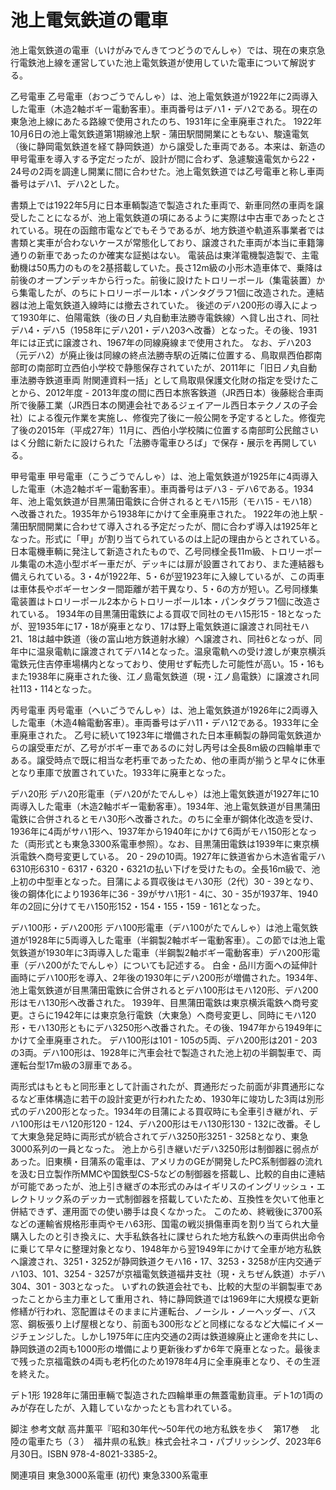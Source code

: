 # 池上電気鉄道の電車

池上電気鉄道の電車（いけがみでんきてつどうのでんしゃ）では、現在の東京急行電鉄池上線を運営していた池上電気鉄道が使用していた電車について解説する。

乙号電車
乙号電車（おつごうでんしゃ）は、池上電気鉄道が1922年に2両導入した電車（木造2軸ボギー電動客車）。車両番号はデハ1・デハ2である。現在の東急池上線にあたる路線で使用されたのち、1931年に全車廃車された。
1922年10月6日の池上電気鉄道第1期線池上駅 - 蒲田駅間開業にともない、駿遠電気（後に静岡電気鉄道を経て静岡鉄道）から譲受した車両である。本来は、新造の甲号電車を導入する予定だったが、設計が間に合わず、急遽駿遠電気から22・24号の2両を調達し開業に間に合わせた。池上電気鉄道では乙号電車と称し車両番号はデハ1、デハ2とした。

書類上では1922年5月に日本車輌製造で製造された車両で、新車同然の車両を譲受したことになるが、池上電気鉄道の項にあるように実際は中古車であったとされている。現在の函館市電などでもそうであるが、地方鉄道や軌道系事業者では書類と実車が合わないケースが常態化しており、譲渡された車両が本当に車籍簿通りの新車であったのか確実な証拠はない。 
電装品は東洋電機製造製で、主電動機は50馬力のものを2基搭載していた。長さ12m級の小形木造車体で、乗降は前後のオープンデッキから行った。前後に設けたトロリーポール（集電装置）から集電したが、のちにトロリーポール1本・パンタグラフ1個に改造された。連結器は池上電気鉄道入線時には撤去されていた。
後述のデハ200形の導入によって1930年に、伯陽電鉄（後の日ノ丸自動車法勝寺電鉄線）へ貸し出され、同社デハ4・デハ5（1958年にデハ201・デハ203へ改番）となった。その後、1931年には正式に譲渡され、1967年の同線廃線まで使用された。
なお、デハ203（元デハ2）が廃止後は同線の終点法勝寺駅の近隣に位置する、鳥取県西伯郡南部町の南部町立西伯小学校で静態保存されていたが、2011年に「旧日ノ丸自動車法勝寺鉄道車両 附関連資料一括」として鳥取県保護文化財の指定を受けたことから、2012年度 - 2013年度の間に西日本旅客鉄道（JR西日本）後藤総合車両所で後藤工業（JR西日本の関連会社であるジェイアール西日本テクノスの子会社）による復元作業を実施し、修復完了後に一般公開を予定するとした。修復完了後の2015年（平成27年）11月に、西伯小学校隣に位置する南部町公民館さいはく分館に新たに設けられた「法勝寺電車ひろば」で保存・展示を再開している。

甲号電車
甲号電車（こうごうでんしゃ）は、池上電気鉄道が1925年に4両導入した電車（木造2軸ボギー電動客車）。車両番号はデハ3 - デハ6である。1934年、池上電気鉄道が目黒蒲田電鉄に合併されるとモハ15形（モハ15 - モハ18）へ改番された。1935年から1938年にかけて全車廃車された。
1922年の池上駅 - 蒲田駅間開業に合わせて導入される予定だったが、間に合わず導入は1925年となった。形式に「甲」が割り当てられているのは上記の理由からとされている。
日本電機車輌に発注して新造されたもので、乙号同様全長11m級、トロリーポール集電の木造小型ボギー車だが、デッキには扉が設置されており、また連結器も備えられている。3・4が1922年、5・6が翌1923年に入線しているが、この両車は車体長やボギーセンター間距離が若干異なり、5・6の方が短い。乙号同様集電装置はトロリーポール2本からトロリーポール1本・パンタグラフ1個に改造されている。
1934年の目黒蒲田電鉄による買収で同社のモハ15形15 - 18となったが、翌1935年に17・18が廃車となり、17は野上電気鉄道に譲渡され同社モハ21、18は越中鉄道（後の富山地方鉄道射水線）へ譲渡され、同社6となっが、同年中に温泉電軌に譲渡されてデハ14となった。温泉電軌への受け渡しが東京横浜電鉄元住吉停車場構内となっており、使用せず転売した可能性が高い。15・16もまた1938年に廃車された後、江ノ島電気鉄道（現・江ノ島電鉄）に譲渡され同社113・114となった。

丙号電車
丙号電車（へいごうでんしゃ）は、池上電気鉄道が1926年に2両導入した電車（木造4輪電動客車）。車両番号はデハ11・デハ12である。1933年に全車廃車された。
乙号に続いて1923年に増備された日本車輌製の静岡電気鉄道からの譲受車だが、乙号がボギー車であるのに対し丙号は全長8m級の四輪単車である。譲受時点で既に相当な老朽車であったため、他の車両が揃うと早々に休車となり車庫で放置されていた。1933年に廃車となった。

デハ20形
デハ20形電車（デハ20がたでんしゃ）は池上電気鉄道が1927年に10両導入した電車（木造2軸ボギー電動客車）。1934年、池上電気鉄道が目黒蒲田電鉄に合併されるとモハ30形へ改番された。のちに全車が鋼体化改造を受け、1936年に4両がサハ1形へ、1937年から1940年にかけて6両がモハ150形となった（両形式とも東急3300系電車参照）。なお、目黒蒲田電鉄は1939年に東京横浜電鉄へ商号変更している。
20 - 29の10両。1927年に鉄道省から木造省電デハ6310形6310 - 6317・6320・6321の払い下げを受けたもの。全長16m級で、池上初の中型車となった。目蒲による買収後はモハ30形（2代）30 - 39となり、後の鋼体化により1936年に36 - 39がサハ1形1 - 4に、30 - 35が1937年、1940年の2回に分けてモハ150形152・154・155・159 - 161となった。

デハ100形・デハ200形
デハ100形電車（デハ100がたでんしゃ）は池上電気鉄道が1928年に5両導入した電車（半鋼製2軸ボギー電動客車）。この節では池上電気鉄道が1930年に3両導入した電車（半鋼製2軸ボギー電動客車）デハ200形電車（デハ200がたでんしゃ）についても記述する。
白金・品川方面への延伸計画時にデハ100形を導入、2年後の1930年にデハ200形が増備された。1934年、池上電気鉄道が目黒蒲田電鉄に合併されるとデハ100形はモハ120形、デハ200形はモハ130形へ改番された。
1939年、目黒蒲田電鉄は東京横浜電鉄へ商号変更。さらに1942年には東京急行電鉄（大東急）へ商号変更し、同時にモハ120形・モハ130形ともにデハ3250形へ改番された。その後、1947年から1949年にかけて全車廃車された。
デハ100形は101 - 105の5両、デハ200形は201 - 203の3両。デハ100形は、1928年に汽車会社で製造された池上初の半鋼製車で、両運転台型17m級の3扉車である。

両形式はもともと同形車として計画されたが、貫通形だった前面が非貫通形になるなど車体構造に若干の設計変更が行われたため、1930年に竣功した3両は別形式のデハ200形となった。1934年の目蒲による買収時にも全車引き継がれ、デハ100形はモハ120形120 - 124、デハ200形はモハ130形130 - 132に改番。そして大東急発足時に両形式が統合されてデハ3250形3251 - 3258となり、東急3000系列の一員となった。
池上から引き継いだデハ3250形は制御器に弱点があった。旧東横・目蒲系の電車は、アメリカのGEが開発したPC系制御器の流れを汲む日立製作所MMCや国鉄型CS-5などの制御器を搭載し、比較的自由に連結が可能であったが、池上引き継ぎの本形式のみはイギリスのイングリッシュ・エレクトリック系のデッカー式制御器を搭載していたため、互換性を欠いて他車と併結できず、運用面での使い勝手は良くなかった。
このため、終戦後に3700系などの運輸省規格形車両やモハ63形、国電の戦災損傷車両を割り当てられ大量購入したのと引き換えに、大手私鉄各社に課せられた地方私鉄への車両供出命令に乗じて早々に整理対象となり、1948年から翌1949年にかけて全車が地方私鉄へ譲渡され、3251・3252が静岡鉄道クモハ16・17、3253・3258が庄内交通デハ103、101、3254 - 3257が京福電気鉄道福井支社（現・えちぜん鉄道）ホデハ304、301 - 303となった。
いずれの鉄道会社でも、比較的大型の半鋼製車であったことから主力車として重用され、特に静岡鉄道では1969年に大規模な更新修繕が行われ、窓配置はそのままに片運転台、ノーシル・ノーヘッダー、バス窓、鋼板張り上げ屋根となり、前面も300形などと同様になるなど大幅にイメージチェンジした。しかし1975年に庄内交通の2両は鉄道線廃止と運命を共にし、静岡鉄道の2両も1000形の増備により更新後わずか6年で廃車となった。最後まで残った京福電鉄の4両も老朽化のため1978年4月に全車廃車となり、その生涯を終えた。

デト1形
1928年に蒲田車輛で製造された四輪単車の無蓋電動貨車。デト1の1両のみが存在したが、入籍していなかったとも言われている。

脚注
参考文献
高井薫平『昭和30年代～50年代の地方私鉄を歩く　第17巻 　北陸の電車たち（３）　福井県の私鉄』株式会社ネコ・パブリッシング、2023年6月30日。ISBN 978-4-8021-3385-2。

関連項目
東急3000系電車 (初代)
東急3300系電車